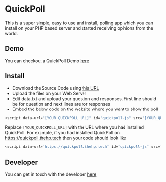 # QuickPoll

This is a super simple, easy to use and install, polling app which you can install on your PHP based server and started receiving opinions from the world.

## Demo

You can checkout a QuickPoll Demo [here](https://quickpoll.thehp.tech)

## Install

* Download the Source Code using [this URL](https://github.com/harshitpeer/QuickPoll/archive/master.zip)
* Upload the files on your Web Server
* Edit data.txt and upload your question and responses. First line should be for question and next lines are for responses
* Embed the below code on the website where you want to show the poll

```sh
<script data-url="[YOUR_QUICKPOLL_URL]" id="quickpoll-js" src="[YOUR_QUICKPOLL_URL]/widget.js">
```

Replace `[YOUR_QUICKPOLL_URL]` with the URL where you had installed QuickPoll. For example, if you had installed QuickPoll on https://quickpoll.thehp.tech then your code should look like

```sh
<script data-url="https://quickpoll.thehp.tech" id="quickpoll-js" src="https://quickpoll.thehp.tech/widget.js">
```

## Developer

You can get in touch with the developer [here](https://harshitpeer.com)
